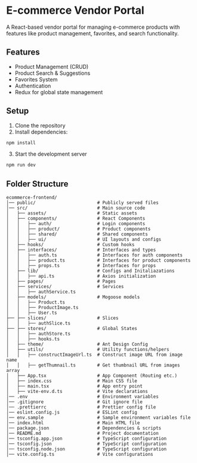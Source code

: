 # E-commerce Vendor Portal

A React-based vendor portal for managing e-commerce products with features like product management, favorites, and search functionality.

## Features

- Product Management (CRUD)
- Product Search & Suggestions
- Favorites System
- Authentication
- Redux for global state management

## Setup

1. Clone the repository
2. Install dependencies:

```sh
npm install
```

3. Start the development server

```sh
npm run dev
```

## Folder Structure

```
ecommerce-frontend/
│── public/                       # Publicly served files
│── src/                          # Main source code
│   ├── assets/                   # Static assets
│   ├── components/               # React Components
│   │   ├── auth/                 # Login components
│   │   ├── product/              # Product components
│   │   ├── shared/               # Shared components
│   │   ├── ui/                   # UI layouts and configs
│   ├── hooks/                    # Custom hooks
│   ├── interfaces/               # Interfaces and types
│   │   ├── auth.ts               # Interfaces for auth components
│   │   ├── product.ts            # Interfaces for product components
│   │   ├── props.ts              # Interfaces for props
│   ├── lib/                      # Configs and Initaliazations
│   │   ├── api.ts                # Axios initialization
│   ├── pages/                    # Pages
│   ├── services/                 # Services
│   │   ├── authService.ts
│   ├── models/                   # Mogoose models
│   │   ├── Product.ts
│   │   ├── ProductImage.ts
│   │   ├── User.ts
├── ├── slices/                   # Slices
│   │   ├── authSlice.ts
├── ├── stores/                   # Global States
│   │   ├── authStore.ts
│   │   ├── hooks.ts
│   ├── theme/                    # Ant Design Config
│   ├── utils/                    # Utility functions/helpers
│   │   ├── constructImageUrl.ts  # Construct image URL from image name
│   │   ├── getThumnail.ts        # Get thumbnail URL from images array
│   ├── App.tsx                   # App Component (Routing etc.)
│   ├── index.css                 # Main CSS file
│   ├── main.tsx                  # App entry point
│   ├── vite-env.d.ts             # Vite declarations
│── .env                          # Environment variables
│── .gitignore                    # Git ignore file
│── .prettierrc                   # Prettier config file
│── eslint.config.js              # ESLint config
│── env.sample                    # Sample environment variables file
│── index.html                    # Main HTML file
│── package.json                  # Dependencies & scripts
│── README.md                     # Project documentation
│── tsconfig.app.json             # TypeScript configuration
│── tsconfig.json                 # TypeScript configuration
│── tsconfig.node.json            # TypeScript configuration
│── vite.config.ts                # Vite configurations
```

